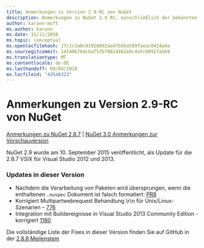 ```yaml
---
title: Anmerkungen zu Version 2.9-RC von NuGet
description: Anmerkungen zu NuGet 2.9 RC, einschließlich der bekannten Probleme, Fehlerkorrekturen, hinzugefügter Features und DCRs.
author: karann-msft
ms.author: karann
ms.date: 11/11/2016
ms.topic: conceptual
ms.openlocfilehash: 17c1c3a0c91928602aa47b5ba599faeac0424a4a
ms.sourcegitcommit: 1d1406764c6af5fb7801d462e0c4afc9092fa569
ms.translationtype: MT
ms.contentlocale: de-DE
ms.lasthandoff: 09/04/2018
ms.locfileid: "43548323"
---
```

# <a name="nuget-29-rc-release-notes"></a>Anmerkungen zu Version 2.9-RC von NuGet

[Anmerkungen zu NuGet 2.8.7](../release-notes/nuget-2.8.7.md) | [NuGet 3.0 Anmerkungen zur Vorschauversion](../release-notes/nuget-3.0-preview.md)

NuGet 2.9 wurde am 10. September 2015 veröffentlicht, als Update für die 2.8.7 VSIX für Visual Studio 2012 und 2013.

### <a name="updates-in-this-release"></a>Updates in dieser Version

* Nachdem die Verarbeitung von Paketen wird übersprungen, wenn die enthaltenen `.nuspec` Dokument ist falsch formatiert: [PR8](https://github.com/NuGet/NuGet2/pull/8)
* Korrigiert Multipartwebrequest Behandlung \r\n für Unix/Linux-Szenarien – [776](https://github.com/NuGet/Home/issues/776)
* Integration mit Buildereignisse in Visual Studio 2013 Community Edition - korrigiert [1180](https://github.com/NuGet/Home/issues/1180)


Die vollständige Liste der Fixes in dieser Version finden Sie auf GitHub in der [2.8.8 Meilenstein](https://github.com/NuGet/Home/issues?q=milestone%3A2.8.8+is%3Aclosed)
